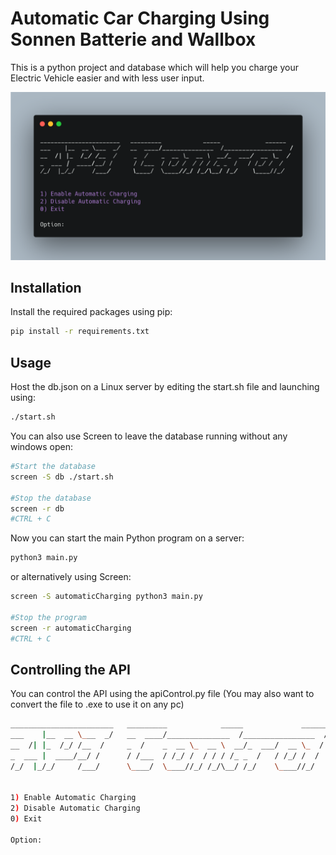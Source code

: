 # Automatic Car Charging Using Sonnen Batterie and Wallbox

This is a python project and database which will help you charge your Electric Vehicle easier and with less user input.

![Preview](preview.png?raw=true "Preview")

## Installation

Install the required packages using pip:

```bash
pip install -r requirements.txt
```

## Usage

Host the db.json on a Linux server by editing the start.sh file and launching using:

```bash
./start.sh
```
You can also use Screen to leave the database running without any windows open:

```bash
#Start the database
screen -S db ./start.sh

#Stop the database 
screen -r db
#CTRL + C
```
Now you can start the main Python program on a server:
```bash
python3 main.py
```
or alternatively using Screen:
```bash
screen -S automaticCharging python3 main.py

#Stop the program
screen -r automaticCharging
#CTRL + C
```
## Controlling the API
You can control the API using the apiControl.py file (You may also want to convert the file to .exe to use it on any pc)

```bash
_______________________   _________            _____             ______
___    |__  __ \___  _/   __  ____/______________  /________________  /
__  /| |_  /_/ /__  /     _  /    _  __ \_  __ \  __/_  ___/  __ \_  /
_  ___ |  ____/__/ /      / /___  / /_/ /  / / / /_ _  /   / /_/ /  /
/_/  |_/_/     /___/      \____/  \____//_/ /_/\__/ /_/    \____//_/


1) Enable Automatic Charging
2) Disable Automatic Charging
0) Exit

Option:
```